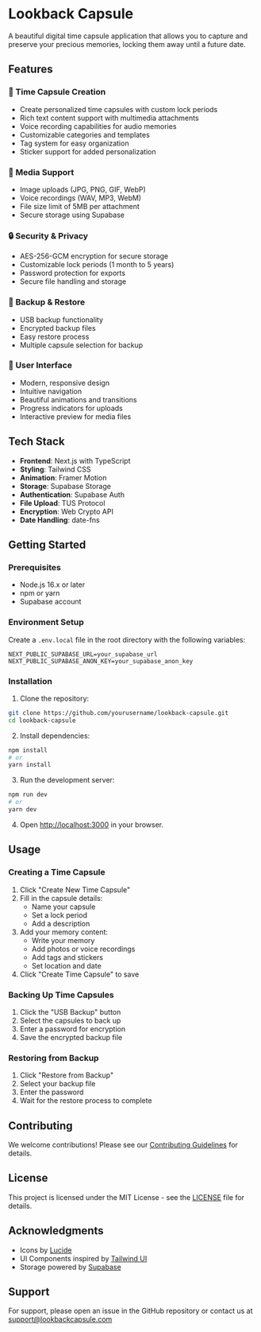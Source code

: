 # Lookback Capsule

A beautiful digital time capsule application that allows you to capture and preserve your precious memories, locking them away until a future date.

## Features

### 🎁 Time Capsule Creation
- Create personalized time capsules with custom lock periods
- Rich text content support with multimedia attachments
- Voice recording capabilities for audio memories
- Customizable categories and templates
- Tag system for easy organization
- Sticker support for added personalization

### 📸 Media Support
- Image uploads (JPG, PNG, GIF, WebP)
- Voice recordings (WAV, MP3, WebM)
- File size limit of 5MB per attachment
- Secure storage using Supabase

### 🔒 Security & Privacy
- AES-256-GCM encryption for secure storage
- Customizable lock periods (1 month to 5 years)
- Password protection for exports
- Secure file handling and storage

### 💾 Backup & Restore
- USB backup functionality
- Encrypted backup files
- Easy restore process
- Multiple capsule selection for backup

### 🎨 User Interface
- Modern, responsive design
- Intuitive navigation
- Beautiful animations and transitions
- Progress indicators for uploads
- Interactive preview for media files

## Tech Stack

- **Frontend**: Next.js with TypeScript
- **Styling**: Tailwind CSS
- **Animation**: Framer Motion
- **Storage**: Supabase Storage
- **Authentication**: Supabase Auth
- **File Upload**: TUS Protocol
- **Encryption**: Web Crypto API
- **Date Handling**: date-fns

## Getting Started

### Prerequisites

- Node.js 16.x or later
- npm or yarn
- Supabase account

### Environment Setup

Create a `.env.local` file in the root directory with the following variables:

```env
NEXT_PUBLIC_SUPABASE_URL=your_supabase_url
NEXT_PUBLIC_SUPABASE_ANON_KEY=your_supabase_anon_key
```

### Installation

1. Clone the repository:
```bash
git clone https://github.com/yourusername/lookback-capsule.git
cd lookback-capsule
```

2. Install dependencies:
```bash
npm install
# or
yarn install
```

3. Run the development server:
```bash
npm run dev
# or
yarn dev
```

4. Open [http://localhost:3000](http://localhost:3000) in your browser.

## Usage

### Creating a Time Capsule

1. Click "Create New Time Capsule"
2. Fill in the capsule details:
   - Name your capsule
   - Set a lock period
   - Add a description
3. Add your memory content:
   - Write your memory
   - Add photos or voice recordings
   - Add tags and stickers
   - Set location and date
4. Click "Create Time Capsule" to save

### Backing Up Time Capsules

1. Click the "USB Backup" button
2. Select the capsules to back up
3. Enter a password for encryption
4. Save the encrypted backup file

### Restoring from Backup

1. Click "Restore from Backup"
2. Select your backup file
3. Enter the password
4. Wait for the restore process to complete

## Contributing

We welcome contributions! Please see our [Contributing Guidelines](CONTRIBUTING.md) for details.

## License

This project is licensed under the MIT License - see the [LICENSE](LICENSE) file for details.

## Acknowledgments

- Icons by [Lucide](https://lucide.dev/)
- UI Components inspired by [Tailwind UI](https://tailwindui.com/)
- Storage powered by [Supabase](https://supabase.com/)

## Support

For support, please open an issue in the GitHub repository or contact us at support@lookbackcapsule.com 